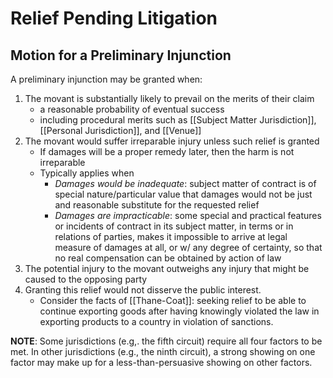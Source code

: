 # Relief Pending Litigation

## Motion for a Preliminary Injunction
A preliminary injunction may be granted when:
1. The movant is substantially likely to prevail on the merits of their claim
	* a reasonable probability of eventual success
	* including procedural merits such as [[Subject Matter Jurisdiction]], [[Personal Jurisdiction]], and [[Venue]]
2. The movant would suffer irreparable injury unless such relief is granted
	* If damages will be a proper remedy later, then the harm is not irreparable
	* Typically applies when
		* *Damages would be inadequate*:  subject matter of contract is of special nature/particular value that damages would not be just and reasonable substitute for the requested relief
		* *Damages are impracticable*:  some special and practical features or incidents of contract in its subject matter, in terms or in relations of parties, makes it impossible to arrive at legal measure of damages at all, or w/ any degree of certainty, so that no real compensation can be obtained by action of law
3. The potential injury to the movant outweighs any injury that might be caused to the opposing party
4. Granting this relief would not disserve the public interest.
	* Consider the facts of [[Thane-Coat]]: seeking relief to be able to continue exporting goods after having knowingly violated the law in exporting products to a country in violation of sanctions.

**NOTE**: Some jurisdictions (e.g,. the fifth circuit) require all four factors to be met. In other jurisdictions (e.g., the ninth circuit), a strong showing on one factor may make up for a less-than-persuasive showing on other factors.